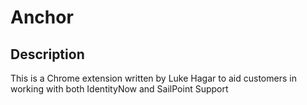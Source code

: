# Anchor

## Description

This is a Chrome extension written by Luke Hagar to aid customers in working with both IdentityNow and SailPoint Support
